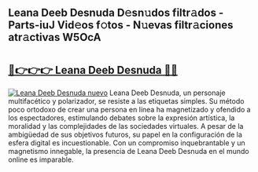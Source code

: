 ## Leana Deeb Desnuda D𝚎sn𝚞dos filtr𝚊dos - Parts-iuJ Vid𝚎os f𝚘tos - N𝚞evas filtr𝚊ciones atr𝚊ctivas W5OcA

# <h2><a href="http://mb0jb6r.tromn.icu/?c=Leana+Deeb+Desnuda">🔗👉👉👉 Leana Deeb Desnuda 🔗🔗</a></h2>

[![Leana Deeb Desnuda nuevo](https://i.imgur.com/pEAQMta.gif)](http://mb0jb6r.tromn.icu/?c=Leana+Deeb+Desnuda)
Leana Deeb Desnuda, un personaje multifacético y polarizador, se resiste a las etiquetas simples. Su método poco ortodoxo de crear una persona en línea ha magnetizado y ofendido a los espectadores, estimulando debates sobre la expresión artística, la moralidad y las complejidades de las sociedades virtuales. A pesar de la ambigüedad de sus objetivos futuros, su papel en la configuración de la esfera digital es incuestionable. Con un compromiso inquebrantable y un magnetismo innegable, la presencia de Leana Deeb Desnuda en el mundo online es imparable.
